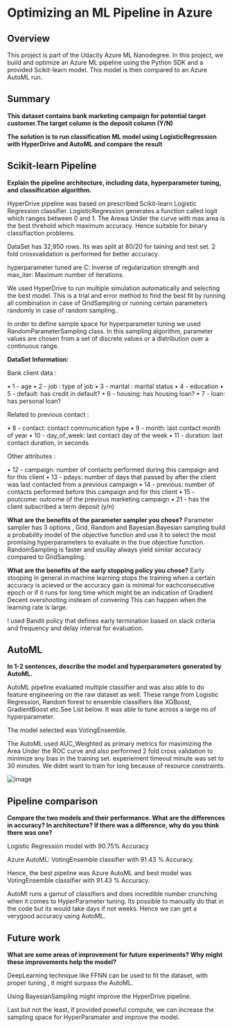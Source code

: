 # Optimizing an ML Pipeline in Azure

## Overview
This project is part of the Udacity Azure ML Nanodegree.
In this project, we build and optimize an Azure ML pipeline using the Python SDK and a provided Scikit-learn model.
This model is then compared to an Azure AutoML run.

## Summary
**This dataset contains bank marketing campaign for potential target customer.The target column is the deposit column (Y/N)**

**The solution is to run classification ML model using LogisticRegression with HyperDrive and AutoML and compare the result**

## Scikit-learn Pipeline
**Explain the pipeline architecture, including data, hyperparameter tuning, and classification algorithm.**

HyperDrive pipeline was based on prescribed Scikit-learn Logistic Regression classifier. LogisticRegression generates a function called logit which ranges between 0 and 1. The Arewa Under the curve with max area is the best threhold which maximum accuracy. Hence suitable for binary classifiaction problems.

DataSet has 32,950 rows. Its was split at 80/20 for taining and test set. 2 fold crossvalidation is performed for better accuracy.

hyperparameter tuned are C: Inverse of regularization strength and max_iter: Maximum number of iterations.

We used HyperDrive to run multiple simulation automatically and selecting the best model. This is a trial and error method to find the best fit by running all combination in case of GridSampling or running certain parameters randomly in case of random sampling.. 

In order to define sample space for hyperparameter tuning we used RandomParameterSampling class. In this sampling algorithm, parameter values are chosen from a set of discrete values or a distribution over a continuous range.

**DataSet Information:**

Bank client data :

• 1 - age
• 2 - job : type of job
• 3 - marital : marital status
• 4 - education
• 5 - default: has credit in default?
• 6 - housing: has housing loan?
• 7 - loan: has personal loan?

Related to previous contact :

• 8 - contact: contact communication type
• 9 - month: last contact month of year
• 10 - day_of_week: last contact day of the week
• 11 - duration: last contact duration, in seconds

Other attributes :

• 12 - campaign: number of contacts performed during this campaign and for this client
• 13 - pdays: number of days that passed by after the client was last contacted from a previous campaign
• 14 - previous: number of contacts performed before this campaign and for this client
• 15 - poutcome: outcome of the previous marketing campaign 
• 21 - has the client subscribed a term deposit (y/n)


**What are the benefits of the parameter sampler you chose?**
Parameter sampler has 3 options , Grid, Random and Bayesian.Bayesian sampling build a probability model of the objective function and use it to select the most promising hyperparameters to evaluate in the true objective function. RandomSampling is faster and usullay always yield similar accuracy compared to GridSampling.

**What are the benefits of the early stopping policy you chose?**
Early stooping in general in machine learning stops the training when a certain accuracy is acieved or the accuracy gain is minimal for eachconsecutive epoch or if it runs for long time which might be an indication of Gradient Decent overshooting insteam of convering This can happen when the learning rate is large.

I used Bandit policy that defines early termination based on slack criteria and frequency and delay interval for evaluation.

## AutoML
**In 1-2 sentences, describe the model and hyperparameters generated by AutoML.**

AutoML pipeline evaluated multiple classifier and was also able to do feature engineering on the raw dataset as well. These range from Logistic Regression, Random forest to ensemble classifiers like XGBoost, GradientBoost etc.See List below. It was able to tune across a large no of hyperparameter.

The model selected was VotingEnsemble.

The AutoML used AUC_Weighted as primary metrics for maximizing the Area Under the ROC curve and also performed 2 fold cross validation to minimize any bias in the training set. 
experiement timeout minute was set to 30 minutes. We didnt want to train for long because of resource constraints.

![image](https://user-images.githubusercontent.com/19474037/131574189-13310373-1f0b-4b73-824a-fcc1a4b4889a.png)


## Pipeline comparison
**Compare the two models and their performance. What are the differences in accuracy? In architecture? If there was a difference, why do you think there was one?**

Logistic Regression model with 90.75% Accuracy

Azure AutoML: VotingEnsemble classifier with 91.43 % Accuracy. 

Hence, the best pipeline was Azure AutoML and best model was VotingEnsemble classifier with 91.43 % Accuracy.

AutoMl runs a gamut of classifiers and does incredible number crunching when it comes to HyperParameter tuning. Its possible to manually do that in the code but its would take days if not weeks. Hence we can get a verygood accuracy using AutoML.


## Future work
**What are some areas of improvement for future experiments? Why might these improvements help the model?**

DeepLearning technique like FFNN can be used to fit the dataset, with proper tuning , it might surpass the AutoML. 

Using BayesianSampling might improve the HyperDrive pipeline. 

Last but not the least, if provided poweful compute, we can increase the sampling space for HyperParamater and improve the model. 

